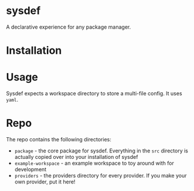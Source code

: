 # sysdef
A declarative experience for any package manager.

# Installation


# Usage
Sysdef expects a workspace directory to store a multi-file config. It uses `yaml`.

# Repo
The repo contains the following directories:
- `package` - the core package for sysdef. Everything in the `src` directory is actually copied over into your installation of sysdef 
- `example-workspace` - an example workspace to toy around with for development
- `providers` - the providers directory for every provider. If you make your own provider, put it here!
